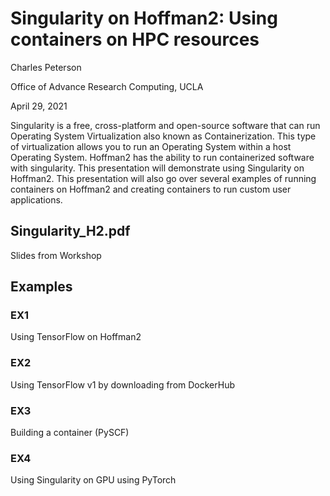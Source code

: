 # Singularity on Hoffman2: Using containers on HPC resources

Charles Peterson

Office of Advance Research Computing, UCLA

April 29, 2021

Singularity is a free, cross-platform and open-source software that can run Operating System Virtualization also known as Containerization. This type of virtualization allows you to run an Operating System within a host Operating System. Hoffman2 has the ability to run containerized software with singularity. This presentation will demonstrate using Singularity on Hoffman2. This presentation will also go over several examples of running containers on Hoffman2 and creating containers to run custom user applications.

## Singularity_H2.pdf

Slides from Workshop

## Examples

### EX1

Using TensorFlow on Hoffman2

### EX2

Using TensorFlow v1 by downloading from DockerHub

### EX3

Building a container (PySCF)

### EX4

Using Singularity on GPU using PyTorch


